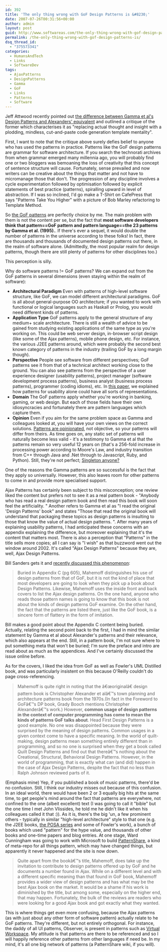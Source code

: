 ```yaml
---
id: 392
title: 'The only thing wrong with GoF Design Patterns is &#8230;'
date: 2007-07-26T00:31:56+00:00
author: admin
layout: post
guid: http://www.softwareas.com/the-only-thing-wrong-with-gof-design-patterns-is
permalink: /the-only-thing-wrong-with-gof-design-patterns-is/
dsq_thread_id:
  - "375573341"
categories:
  - HumansAndTech
  - Links
  - SoftwareDev
tags:
  - AjaxPatterns
  - DesignPatterns
  - Gamma
  - GoF
  - Links
  - Patterns
  - Software
---
```

Jeff Attwood recently pointed out <a href="http://www.codinghorror.com/blog/archives/000899.html">the difference between Gamma et al's Design Patterns and Alexanders' equivalent</a> and outlined a critique of the former which characterises it as "replacing actual thought and insight with a plodding, mindless, cut-and-paste code generation template mentality".

First, I want to note that the critique above surely defies belief to anyone who has used the patterns in practice. Patterns like the GoF design patterns are grammar for software architecture. If you search the technorati archives from when grammar emerged many millennia ago, you will probably find one or two bloggers was bemoaning the loss of creativity that this concept of sentence structure will cause. Fortunately, sense prevailed and now writers can be creative about the things that matter and not have to micromanage those that don't. The progression of any discipline involves a cycle experimentation followed by optimisation followed by explicit statements of best practice (patterns), spiralling upward in level of abstraction.  If I was so inclined, I'd go make a T-Shirt on CafePress that says "Patterns Take You Higher" with a picture of Bob Marley refactoring to Template Method.

So <a href="http://www.amazon.com/exec/obidos/tg/detail/-/0201633612?v=glance">the GoF patterns</a> are perfectly choice by me. The main problem with them is not the content per se, but the fact that <strong>most software developers think that pattern==GoF pattern and pattern language==the 23 patterns by Gamma et al. (1995).</strong>. If there's ever a sequel, it would double the number of patterns in the universe according to these folks! In fact, there are thousands and thousands of documented design patterns out there, in the realm of software alone. (Admittedly, the most popular realm for design patterns, though there are still plenty of patterns for other disciplines too.)

This perception is silly.

Why do software patterns != GoF patterns? We can expand out from the GoF patterns in several dimensions (even staying within the realm of software):
<ul>
  <li><strong>Architectural Paradigm</strong> Even with patterns of high-level software structure, like GoF, we can model different architectural paradigms. GoF is all about general-purpose OO architecture; if you wanted to work with functional or logical languages such as Haskall or Prolog, you would need different kinds of patterns.</li>
  <li><strong>Application Type</strong> GoF patterns apply to the general structure of any medium+ scale architecture. There is still a wealth of advice to be gained from studying existing applications of the same type as you're working on. This could be web server design, in-browser script design (like some of the Ajax patterns), mobile phone design, etc. For instance, the various J2EE patterns around, which were probably the second best known category of patterns in the industry (trailing GoF by a long margin though).</li>
  <li><strong>Perspective</strong> People see software from different perspectives; GoF patterns see it from that of a technical architect working close to the ground. You can also see patterns from the perspective of a user experience designer (usability patterns), project manager (software development process patterns), business analyst (business process patterns), programmer (coding idioms), etc.  In <a href="http://mahemoff.com/paper/candidate/">this paper</a>, we explained how patterns for usability alone could have all sorts of representations.</li>
  <li><strong>Domain</strong> The GoF patterns apply whether you're working in banking, gaming, or web design. But each of those fields have their own idiosyncracies and fortunately there are pattern languages which capture them.
  <li><strong>Opinion</strong> Even if you aim for the same problem space as Gamma and colleagues looked at, you will have your own views on the correct solutions. <a href="http://mahemoff.com/paper/language/">Patterns are opinionated</a>, not objective, so your patterns will differ from theirs. As time goes on, any static set of patterns will naturally become less valid - it's a testimony to Gamma et al that the patterns remain so very useful 12 years on (that's a 256-fold increase in processing power according to Moore's Law, and industry transition from C++ through Java and .Net through to Javascript, Ruby, and Python). Still, they're not perfect; <a href="http://blogs.msdn.com/scottdensmore/archive/2004/05/25/140827.aspx">Singleton anyone?</a>
</ul>

One of the reasons the Gamma patterns are so successful is the fact that they apply so universally. However, this also leaves room for other patterns to come in and provide more specialised support.

Ajax Patterns has certainly been subject to this misconception; one review liked the content but prefers not to see it as a real pattern book - "Anybody who has read a real design pattern book and then read this book will soon feel the artificiality. " Another refers to Gamma et al as "I read the original 'Design Patterns' book" and states "Those that read the original book will understand that packaging these topics as design patterns is insulting to those that know the value of actual design patterns. ". After many years of explaining usability patterns, I had anticipated these concerns with an appendix explaining the difference, but moreover explaining that it's the content that matters most. There is also a perception that "Patterns" in the title sells more copies; all I can say is "I wish" as that buzzword went out the window around 2002. It's called "Ajax Design Patterns" because they are, well, Ajax Design Patterns.

Bill Sanders gets it and <a href="http://www.as3dp.com/2007/06/19/more-than-one-design-pattern-set/">recently discussed this phenomenon</a>:

<blockquote>
<p>Buried in Appendix C (pg 605), Mahemoff distinguishes his use of design patterns from that of GoF, but it is not the kind of place that most developers are going to look when they pick up a book about Design Patterns. Likewise, Mahemoff uses the inside front and back covers to list the Ajax design patterns. On the one hand, anyone who reads those pattern names is going to know that this book is not about the kinds of design patterns GoF examine. On the other hand, the fact that the patterns are listed there, just like the GoF book, is a sincere form of flattery in the form of imitation.</p>
</blockquote>

Bill makes a good point about the Appendix C content being buried. Actually, relating the second point back to the first, I had in mind the similar statement by Gamma et al about Alexander's patterns and their relevance, which also appears at the end. Still, in a pattern book, I'm not sure where to put something meta that won't be buried; I'm sure the preface and intro are read about as much as the appendices. And I've certainly discussed the issue online before.

As for the covers, I liked the idea from GoF as well as Fowler's UML Distilled book, and was particularly insistent on this because O'Reilly couldn't do page cross-referencing.

<blockquote><p>
Mahemoff is quite right in noting that the â€œoriginalâ€ design pattern book is Christopher Alexander et alâ€™s town planning and architecture patterns book from the 1970s.(In fact in the Foreword to GoFâ€™s DP book, Grady Booch mentions Christopher Alexanderâ€™s work.) However, <strong>common usage of design patterns in the context of computer programming has come to mean the kinds of patterns GoF talks about</strong>. Head First Design Patterns is a good example. No one was disappointed because they were surprised by the meaning of design patterns. Common usages in a given context come to have a specific meaning. In the world of quilt-making, design patterns mean something entirely different than in programming, and so no one is surprised when they get a book called Quilt Design Patterns and find out that thereâ€™s nothing about the Creational, Structural, Behavioral Design Patterns. However, in the world of programming, that is exactly what can (and did) happen in the case of Ajax Design Patterns, despite the fact that no less than Ralph Johnson reviewed parts of it.
</p></blockquote>

(Emphasis mine) Yep, if you published a book of music patterns, there'd be no confusion. Still, I think our industry misses out because of this confusion. In an ideal world, there would have been 2 or 3 equally big hits at the same time, to get people's mind around the fact that patterns are everywhere, not confined to the one (albeit excellent) text (I was going to call it "bible" but the one time I met John Vlissides, he told me he didn't like it when his colleagues called it that :)). As it is, there's the big 'un, a few prominent others - typically in similar "high-level architecture" style to that one (e.g. the J2EE books, <a href="http://www.cs.wustl.edu/~schmidt/POSA/">the POSA series</a> and some of Fowler's work), a bunch of books which used "pattern" for the hype value, and thousands of other books and one-time papers and blog entries. At one stage, Ward Cunningham was going to work with Microsoft to build <a href="http://en.wikipedia.org/wiki/PatternShare">PatternShare</a>, a kind of meta-repo for all things pattern, which may have changed things, but apparently it never happened and the site is now down.

<blockquote>
Quite apart from the bookâ€™s title, Mahemoff, does take up the invitation to contribute to design patterns offered up by GoF and he documents a number found in Ajax. While on a different level and with a different specific meaning than that found in GoF book, Mahemoff provides a wider view of design patterns and has what may be the best Ajax book on the market. It would be a shame if his work is diminished by the title, but among some, especially on the higher end, that may happen. Fortunately, the bulk of the reviews are readers who were looking for a good Ajax book and got exactly what they wanted.
</blockquote>

This is where things get even more confusing, because the Ajax patterns (as with just about any other form of software pattern) actually relate to he GoF patterns. They're different, but not entirely orthogonal. For instance, the daddy of all UI patterns, Observer, is present in patterns such as <a href="http://ajaxpatterns.org/Virtual_Workspace">Virtual Workspace</a>. My attitude is that patterns are there to be referenced and so I will happily reference other patterns from other languages if need be. In my mind, it's all one big network of patterns (a PatternShare wiki, if you will).